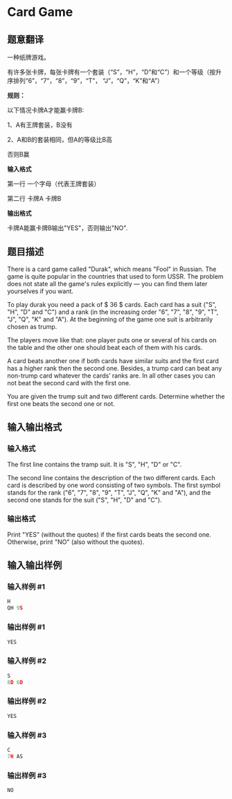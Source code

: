 # Card Game

## 题意翻译

一种纸牌游戏。

有许多张卡牌，每张卡牌有一个套装（“S”，“H”，“D”和“C”）和一个等级（按升序排列“6”，“7”，“8”，“9”，“T”， “J”，“Q”，“K”和“A”）

**规则：**

以下情况卡牌A才能赢卡牌B:

1、A有王牌套装，B没有

2、A和B的套装相同，但A的等级比B高

否则B赢

**输入格式**

第一行 一个字母（代表王牌套装）

第二行 卡牌A 卡牌B

**输出格式**

卡牌A能赢卡牌B输出"YES"，否则输出"NO".

## 题目描述

There is a card game called "Durak", which means "Fool" in Russian. The game is quite popular in the countries that used to form USSR. The problem does not state all the game's rules explicitly — you can find them later yourselves if you want.

To play durak you need a pack of $ 36 $ cards. Each card has a suit ("S", "H", "D" and "C") and a rank (in the increasing order "6", "7", "8", "9", "T", "J", "Q", "K" and "A"). At the beginning of the game one suit is arbitrarily chosen as trump.

The players move like that: one player puts one or several of his cards on the table and the other one should beat each of them with his cards.

A card beats another one if both cards have similar suits and the first card has a higher rank then the second one. Besides, a trump card can beat any non-trump card whatever the cards’ ranks are. In all other cases you can not beat the second card with the first one.

You are given the trump suit and two different cards. Determine whether the first one beats the second one or not.

## 输入输出格式

### 输入格式

The first line contains the tramp suit. It is "S", "H", "D" or "C".

The second line contains the description of the two different cards. Each card is described by one word consisting of two symbols. The first symbol stands for the rank ("6", "7", "8", "9", "T", "J", "Q", "K" and "A"), and the second one stands for the suit ("S", "H", "D" and "C").

### 输出格式

Print "YES" (without the quotes) if the first cards beats the second one. Otherwise, print "NO" (also without the quotes).

## 输入输出样例

### 输入样例 #1

```cpp
H
QH 9S

```
### 输出样例 #1

```cpp
YES

```
### 输入样例 #2

```cpp
S
8D 6D

```
### 输出样例 #2

```cpp
YES
```


### 输入样例 #3

```cpp
C
7H AS

```
### 输出样例 #3

```cpp
NO
```


